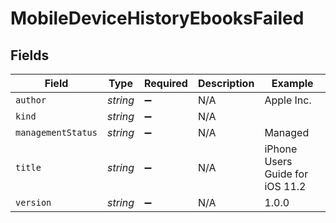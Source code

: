 # MobileDeviceHistoryEbooksFailed


## Fields

| Field                           | Type                            | Required                        | Description                     | Example                         |
| ------------------------------- | ------------------------------- | ------------------------------- | ------------------------------- | ------------------------------- |
| `author`                        | *string*                        | :heavy_minus_sign:              | N/A                             | Apple Inc.                      |
| `kind`                          | *string*                        | :heavy_minus_sign:              | N/A                             |                                 |
| `managementStatus`              | *string*                        | :heavy_minus_sign:              | N/A                             | Managed                         |
| `title`                         | *string*                        | :heavy_minus_sign:              | N/A                             | iPhone Users Guide for iOS 11.2 |
| `version`                       | *string*                        | :heavy_minus_sign:              | N/A                             | 1.0.0                           |